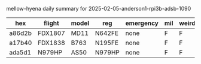 mellow-hyena daily summary for 2025-02-05-anderson1-rpi3b-adsb-1090

|hex|flight|model|reg|emergency|mil|weirdo|
|--|--|--|--|--|--|--|
|a86d2b|FDX1807|MD11|N642FE|none|F|F|
|a17b40|FDX1838|B763|N195FE|none|F|F|
|ada5d1|N979HP|AS50|N979HP|none|F|F|
